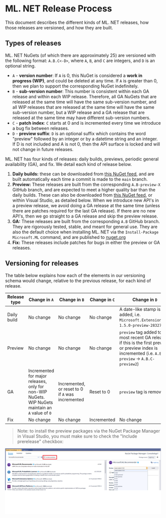 ML. NET Release Process
======================

This document describes the different kinds of ML. NET releases, how those releases are versioned, and how they are built.

Types of releases
--------------------

ML. NET NuGets (of which there are
approximately 25) are versioned with the following format: `A.B.C<-D>`, where `A`, `B`, and `C` are integers, and `D` is an optional string.

- `A` - **version number**: If `A` is 0, this NuGet is considered a **work in progress (WIP)**, and could be deleted at any time. If `A` is greater than 0, then we plan to support the corresponding NuGet indefinitely.
- `B` - **sub-version number**: This number is consistent within each GA release and within each WIP release. Therefore, all GA NuGets that are released at the same time will have the same sub-version number, and all WIP releases that are released at the same time will have the same sub-version number, but a WIP release and a GA release that are released at the same time may have different sub-version numbers.
- `C` - **patch index**: `C` starts at 0 and is incremented every time we introduce a bug fix between releases.
- `D` - **preview suffix**: `D` is an optional suffix which contains the word "preview" followed by an integer or by a datetime string and an integer. If D is not included and A is not 0, then the API surface is locked and will not change in future releases.

ML. NET has four kinds of releases: daily builds, previews, periodic general availability (GA), and fix. We detail each kind of release below.

1. **Daily builds:** these can be downloaded from [this NuGet feed](https://dev.azure.com/dnceng/public/_packaging?_a=feed&feed=MachineLearning), and are built automatically each time a commit is made to the `main` branch.
1. **Preview:** These releases are built from the corresponding `A.B-preview-X` GitHub branch, and are expected to meet a higher quality bar than the daily builds. These can also be downloaded from [this NuGet feed](https://dev.azure.com/dnceng/public/_packaging?_a=feed&feed=MachineLearning), or within Visual Studio, as detailed below. When we introduce new API's in a preview release, we avoid doing a GA release at the same time (unless there are patches required for the last GA release). If there are no new API's, then we go straight to a GA release and skip the preview release.
1. **GA:** These releases are built from the corresponding `A.B` GitHub branch. They are rigorously tested, stable, and meant for general use. They are also the default choice when installing ML. NET via the `Install-Package Microsoft.ML` command, and are published to [nuget.org](https://www.nuget.org/packages/Microsoft.ML/)
1. **Fix:** These releases include patches for bugs in either the preview or GA releases.

Versioning for releases
--------------------

The table below explains how each of the elements in our versioning schema would change, relative to the previous release, for each kind of release.

| Release type | Change in `A` | Change in `B` | Change in `C` | Change in `D` |
| -------------|-------------|-------------|-------------|-------------|
| Daily build | No change   | No change   | No change   | A date-like stamp is added, i.e. `Microsoft.Extensions.ML 1.5.0-preview-28327-2`   |
| Preview | No change | No change   | No change   | `preview` tag added to the most recent GA release, if this is the first preview, or preview index is incremented (i.e. `A.B.C-preview` -> `A.B.C-preview2`) |
| GA | Incremented for major releases, only for non-WIP NuGets. WIP NuGets maintain an `A` value of `0` | Incremented, or reset to 0 if `A` was incremented | Reset to 0 | `preview` tag is removed |
| Fix | No change | No change | Incremented | No change

> Note: to install the preview packages via the NuGet Package Manager in Visual Studio, you must make sure to check the "Include prerelease" checkbox:

![include-prerelease](../images/include-prerelease.png)
